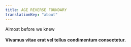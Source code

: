 ```yaml
---
title: AGE REVERSE FOUNDARY
translationKey: "about"
---
```


Almost before we knew
<br><br>
**Vivamus vitae erat vel tellus condimentum consectetur.**